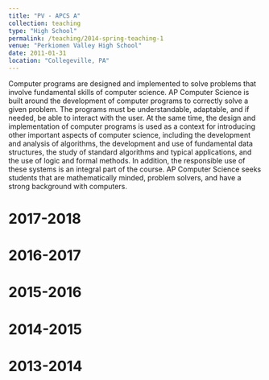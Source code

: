 ```yaml
---
title: "PV - APCS A"
collection: teaching
type: "High School"
permalink: /teaching/2014-spring-teaching-1
venue: "Perkiomen Valley High School"
date: 2011-01-31
location: "Collegeville, PA"
---
```


Computer programs are designed and implemented to solve problems that involve fundamental skills of computer science.
AP Computer Science is built around the development of computer programs to correctly solve a given problem. The programs must
be understandable, adaptable, and if needed, be able to interact with the user. At the same time, the design and implementation of computer programs is used as a context for introducing other important aspects of computer science, including the development and analysis of algorithms, the development and use of fundamental data structures, the study of standard algorithms and typical applications, and the use of logic and formal methods. In addition, the responsible use of these systems is an integral part of the course. AP Computer Science seeks students that are mathematically minded, problem solvers, and have a strong background with computers.

2017-2018
======

2016-2017
======

2015-2016
======

2014-2015
======

2013-2014
======
